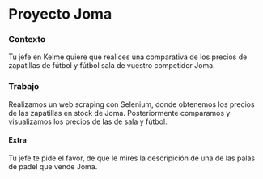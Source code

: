 # Proyecto Joma
### Contexto
Tu jefe en Kelme quiere que realices una comparativa de los precios de zapatillas de fútbol y fútbol sala de vuestro competidor Joma.
### Trabajo
Realizamos un web scraping con Selenium, donde obtenemos los precios de las zapatillas en stock de Joma.
Posteriormente comparamos y visualizamos los precios de las de sala y fútbol.
#### Extra 
Tu jefe te pide el favor, de que le mires la descripición de una de las palas de padel que vende Joma.
